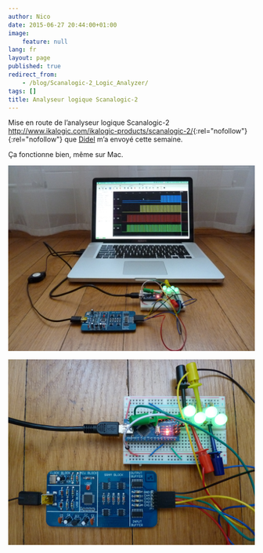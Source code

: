 ```yaml
---
author: Nico
date: 2015-06-27 20:44:00+01:00
image:
    feature: null
lang: fr
layout: page
published: true
redirect_from:
    - /blog/Scanalogic-2_Logic_Analyzer/
tags: []
title: Analyseur logique Scanalogic-2
---
```


Mise en route de l’analyseur logique Scanalogic-2 <http://www.ikalogic.com/ikalogic-products/scanalogic-2/>{:rel="nofollow"}{:rel="nofollow"} que [Didel](https://didel.ch/) m’a envoyé cette semaine.

Ça fonctionne bien, même sur Mac.

[![ouilogique.com – Scanalogic-2_Logic_Analyzer][img_1]][img_1]

[img_1]: ../../files/2015-06-27-Scanalogic-2_Logic_Analyzer/images/Scanalogic-2_Logic_Analyzer_001.jpg

[![ouilogique.com – Scanalogic-2_Logic_Analyzer][img_2]][img_2]

[img_2]: ../../files/2015-06-27-Scanalogic-2_Logic_Analyzer/images/Scanalogic-2_Logic_Analyzer_002.jpg
